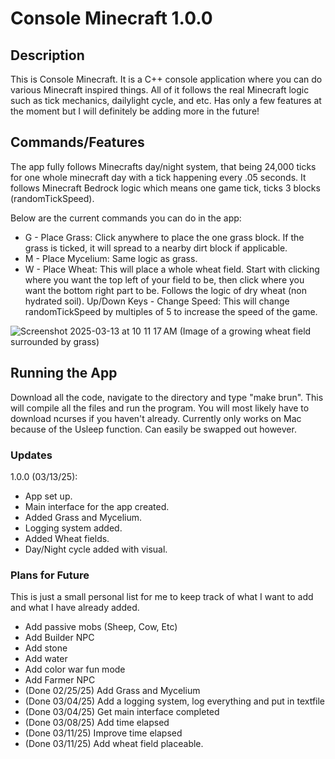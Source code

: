 # Console Minecraft 1.0.0

## Description

This is Console Minecraft. It is a C++ console application where you can do various Minecraft inspired things. All of it follows the real Minecraft logic such as tick mechanics, dailylight cycle, and etc. Has only a few features at the moment but I will definitely be adding more in the future!

## Commands/Features

The app fully follows Minecrafts day/night system, that being 24,000 ticks for one whole minecraft day with a tick happening every .05 seconds. It follows Minecraft Bedrock logic which means one game tick, ticks 3 blocks (randomTickSpeed).

Below are the current commands you can do in the app:
- G - Place Grass: Click anywhere to place the one grass block. If the grass is ticked, it will spread to a nearby dirt block if applicable.
- M - Place Mycelium: Same logic as grass. 
- W - Place Wheat: This will place a whole wheat field. Start with clicking where you want the top left of your field to be, then click where you want the bottom right part to be. Follows the logic of dry wheat (non hydrated soil).
Up/Down Keys - Change Speed: This will change randomTickSpeed by multiples of 5 to increase the speed of the game. 

![Screenshot 2025-03-13 at 10 11 17 AM](https://github.com/user-attachments/assets/5e7e773d-d540-47c9-998f-cdf4bd72c141)
(Image of a growing wheat field surrounded by grass)

## Running the App

Download all the code, navigate to the directory and type "make brun". This will compile all the files and run the program. You will most likely have to download ncurses if you haven't already. Currently only works on Mac because of the Usleep function. Can easily be swapped out however. 

### Updates

1.0.0 (03/13/25):
- App set up. 
- Main interface for the app created.
- Added Grass and Mycelium.
- Logging system added.
- Added Wheat fields.
- Day/Night cycle added with visual.

### Plans for Future
This is just a small personal list for me to keep track of what I want to add and what I have already added. 

- Add passive mobs (Sheep, Cow, Etc)
- Add Builder NPC
- Add stone
- Add water
- Add color war fun mode
- Add Farmer NPC
- (Done 02/25/25) Add Grass and Mycelium 
- (Done 03/04/25) Add a logging system, log everything and put in textfile
- (Done 03/04/25) Get main interface completed
- (Done 03/08/25) Add time elapsed
- (Done 03/11/25) Improve time elapsed
- (Done 03/11/25) Add wheat field placeable. 
